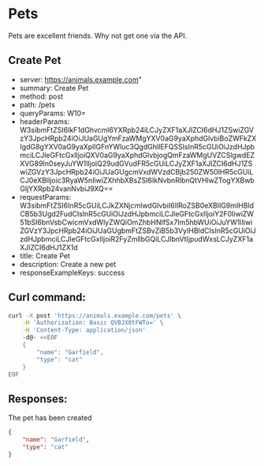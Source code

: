 # Pets

Pets are excellent friends. Why not get one via the API.


## Create Pet

 - server: https://animals.example.com"
 - summary: Create Pet
 - method: post
 - path: /pets
 - queryParams: W10=
 - headerParams: W3sibmFtZSI6IkF1dGhvcml6YXRpb24iLCJyZXF1aXJlZCI6dHJ1ZSwiZGVzY3JpcHRpb24iOiJUaGUgYmFzaWMgYXV0aG9yaXphdGlvbiBoZWFkZXIgdG8gYXV0aG9yaXplIGFnYWluc3QgdGhlIEFQSSIsInR5cGUiOiJzdHJpbmciLCJleGFtcGxlIjoiQXV0aG9yaXphdGlvbjogQmFzaWMgUVZCSlgwdEZXVG89In0seyJuYW1lIjoiQ29udGVudFR5cGUiLCJyZXF1aXJlZCI6dHJ1ZSwiZGVzY3JpcHRpb24iOiJUaGUgcmVxdWVzdCBjb250ZW50IHR5cGUiLCJ0eXBlIjoic3RyaW5nIiwiZXhhbXBsZSI6IkNvbnRlbnQtVHlwZTogYXBwbGljYXRpb24vanNvbiJ9XQ==
 - requestParams: W3sibmFtZSI6InR5cGUiLCJkZXNjcmlwdGlvbiI6IlRoZSB0eXBlIG9mIHBldCB5b3Ugd2FudCIsInR5cGUiOiJzdHJpbmciLCJleGFtcGxlIjoiY2F0IiwiZW51bSI6bnVsbCwicmVxdWlyZWQiOmZhbHNlfSx7Im5hbWUiOiJuYW1lIiwiZGVzY3JpcHRpb24iOiJUaGUgbmFtZSBvZiB5b3VyIHBldCIsInR5cGUiOiJzdHJpbmciLCJleGFtcGxlIjoiR2FyZmllbGQiLCJlbnVtIjpudWxsLCJyZXF1aXJlZCI6dHJ1ZX1d
 - title: Create Pet
 - description: Create a new pet
 - responseExampleKeys: success

## Curl command:

```bash
curl -X post 'https://animals.example.com/pets' \
	-H 'Authorization: Basic QVBJX0tFWTo=' \
	-H 'Content-Type: application/json'
	-d@- <<EOF
	{
        "name": "Garfield",
        "type": "cat"
    }
EOF
```

## Responses:

The pet has been created

```json
{
    "name": "Garfield",
    "type": "cat"
}
```


